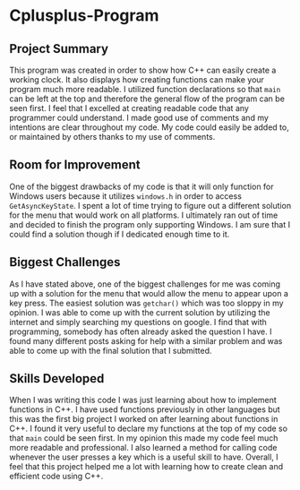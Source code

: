 # Cplusplus-Program

## Project Summary

This program was created in order to show how C++ can easily create a working clock. It also displays how creating functions can make your program much more readable. I utilized function declarations so that `main` can be left at the top and therefore the general flow of the program can be seen first. I feel that I excelled at creating readable code that any programmer could understand. I made good use of comments and my intentions are clear throughout my code. My code could easily be added to, or maintained by others thanks to my use of comments.

## Room for Improvement

One of the biggest drawbacks of my code is that it will only function for Windows users because it utilizes `windows.h` in order to access `GetAsyncKeyState`. I spent a lot of time trying to figure out a different solution for the menu that would work on all platforms. I ultimately ran out of time and decided to finish the program only supporting Windows. I am sure that I could find a solution though if I dedicated enough time to it.

## Biggest Challenges

As I have stated above, one of the biggest challenges for me was coming up with a solution for the menu that would allow the menu to appear upon a key press. The easiest solution was `getchar()` which was too sloppy in my opinion. I was able to come up with the current solution by utilizing the internet and simply searching my questions on google. I find that with programming, somebody has often already asked the question I have. I found many different posts asking for help with a similar problem and was able to come up with the final solution that I submitted.

## Skills Developed

When I was writing this code I was just learning about how to implement functions in C++. I have used functions previously in other languages but this was the first big project I worked on after learning about functions in C++. I found it very useful to declare my functions at the top of my code so that `main` could be seen first. In my opinion this made my code feel much more readable and professional. I also learned a method for calling code whenever the user presses a key which is a useful skill to have. Overall, I feel that this project helped me a lot with learning how to create clean and efficient code using C++.
